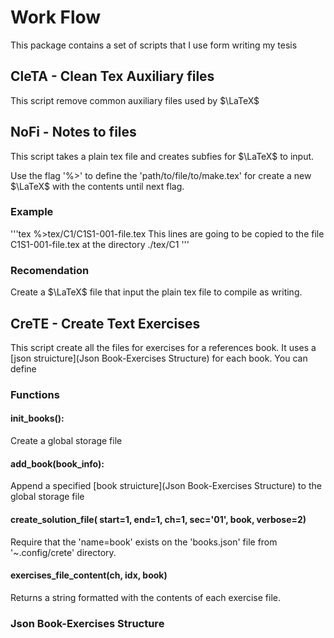 # Work Flow

This package contains a set of scripts that I use form writing my tesis

## CleTA - Clean Tex Auxiliary files

This script remove common auxiliary files used by $\LaTeX$


## NoFi - Notes to files

This script takes a plain tex file and  creates subfies for $\LaTeX$ to input.

Use the flag '%>' to define the 'path/to/file/to/make.tex' for create a new
$\LaTeX$ with
the contents until next flag.

### Example

'''tex
%>tex/C1/C1S1-001-file.tex
This lines are going to be copied to the file C1S1-001-file.tex at the 
directory ./tex/C1
'''

### Recomendation

Create a $\LaTeX$ file that input the plain tex file to compile as writing.

## CreTE - Create Text Exercises

This script create all the files for exercises for a references book. 
It uses a [json struicture](Json Book-Exercises Structure) for each book.
You can define 

### Functions

#### init_books():

Create a global storage file

#### add_book(book_info):

Append a specified [book struicture](Json Book-Exercises Structure) to the
global storage file

#### create_solution_file( start=1, end=1, ch=1, sec='01', book, verbose=2)

Require that the 'name=book' exists on the 'books.json' file from
'~.config/crete' directory.

#### exercises_file_content(ch, idx, book)

Returns a string formatted with the contents of each exercise file.


### Json Book-Exercises Structure
<!-- ## NoRI - Note Reference Insertion -->

<!-- Script that search for study summary files, fallowing an specific structure -->
<!-- on [YAML](https://yaml.org/) file format, and look for notes on the files. -->
<!-- It returns a string output to [Neovim](https://neovim.io/), the note structure -->
<!-- on the summary file indicates whether is paraphrase o verbatim, so that inset -->
<!-- a $\LaTeX$ quotation reference respectively. -->

<!-- ### Directory expected structure -->

<!-- ``` -->
<!-- ROOT -->
<!-- ├── master.tex -->
<!-- ├── master.bib -->
<!-- ├── lib -->
<!-- │   ├── bibkey-title.pdf -->
<!-- │   └── ... -->
<!-- ├── lec -->
<!-- │   ├── lec_00.tex -->
<!-- │   ├── ... -->
<!-- │   └── lec_NN.tex -->
<!-- ├── res -->
<!-- │   ├── sumary_00.tex -->
<!-- │   ├── ... -->
<!-- │   └── sumary_MM.tex -->
<!-- ├── figures -->
<!-- │   ├── fig-00.pdf -->
<!-- │   ├── fig-00.pdf_tex -->
<!-- │   ├── fig-00.svg -->
<!-- │   └── ... -->
<!-- └── UltiSnips -->
<!--     └── tex.snippets -->
<!-- ``` -->

<!-- ### lib2bib -->

<!-- This script compares all files on lib directory with entries -->
<!-- on master.bib file. If a document on lib directory don't --> 
<!-- have a bib entries it proceed to create one. -->

<!-- ### PRISMA 2020 - Register Structure -->

<!-- We use [PRIMA 2020](http://www.prisma-statement.org) for a -->
<!-- systematic review of the scientific article. This protocol -->
<!-- establishes the items to record for each Article Register. -->
<!-- This script interacts with a Data Base where Registers are -->
<!-- recorded. -->

<!-- #### Documentation -->

<!-- This library interacts via CLI and ask to input item by item, -->
<!-- then send the information to the DataBase. More info on (myPRISMA documentation)[myPRISMA.md] -->

<!-- #### To do list -->

<!-- - An interaction to the data base for Summary Notes creation. -->
<!-- - Bib automatic update. -->

<!-- ### Summary Notes structure -->

<!-- The summary consist of easy access files that provides the --> 
<!-- notes, connections, ideas and other kinds of information -->
<!-- useful when writing essays. -->

<!-- ```yaml -->
<!-- %YAML 1.2 -->
<!-- --- -->
<!-- Authors: -->
<!--   - [] -->
<!--   - [] -->

<!-- Title: | -->
<!--   The title -->

<!-- Bib: | # citation-key defined on .bib file -->
<!--   citation-key --> 

<!-- Keywords: -->
<!--   Article: -->
<!--     - word 1 -->
<!--     - word 2 -->
<!--   Own: -->
<!--   Nucleus: -->

<!-- Objective: | -->
<!--   The objective -->

<!-- Definitions: -->
<!--   Name: -->
<!--     id: --> 
<!--     def: | -->
<!--       the definition -->
<!--     ideas: # list of personal conclusions or connections -->
<!--       - | -->
<!--         first idea or conclusion -->
<!--     use: | -->
<!--       examples or descriptions -->
<!--     cite: # references made by authors on the source -->
<!--       '[n],[n+2-n+4]' -->

<!-- Key-Ideas: -->

<!-- Conclusions: -->

<!-- References: # Source references --> 
<!--   n: the n reference -->
<!--   n+2: other... -->
<!-- ... -->
<!-- ``` -->

<!-- ### Dependencies -->

<!-- * [Inkscape figure manager](https://github.com/gillescastel/latex-snippets) -->
<!-- * [`rofi`](https://github.com/davatorium/rofi) for a selection dialog -->
